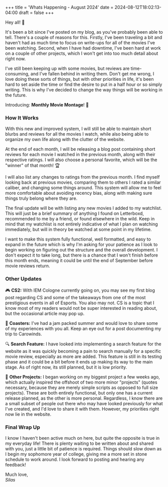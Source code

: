 +++
title = 'Whats Happening - August 2024'
date = 2024-08-12T18:02:13-04:00
draft = false
+++

Hey all! 👋

It's been a bit since I've posted on my blog, as you've probably been able to tell. There's a couple of reasons for this. Firstly, I've been traveling a bit and haven't had as much time to focus on write-ups for all of the movies I've been watching. Second, when I have had downtime, I've been hard at work on a couple of other projects, which I won't get into too much detail about right now.

I've still been keeping up with some movies, but reviews are time-consuming, and I've fallen behind in writing them. Don't get me wrong, I love doing these sorts of things, but with other priorities in life, it's been hard to set aside the time or find the desire to put in a half hour or so simply writing. This is why I've decided to change the way things will be working in the future.

Introducing: **Monthly Movie Montage**! 🎉

### How It Works

With this new and improved system, I will still be able to maintain short blurbs and reviews for all the movies I watch, while also being able to organize my own life along with the clutter of the website.

At the end of each month, I will be releasing a blog post containing short reviews for each movie I watched in the previous month, along with their respective ratings. I will also choose a personal favorite, which will be the "winner" of that month! 🏆

I will also list any changes to ratings from the previous month. I find myself looking back at previous movies, comparing them to others I rated a similar caliber, and changing some things around. This system will allow me to feel more comfortable about avoiding recency bias, along with making sure things truly belong where they are.

The final update will be with listing any new movies I added to my watchlist. This will just be a brief summary of anything I found on Letterboxd, recommended to me by a friend, or found elsewhere in the wild. Keep in mind that my watchlist is not entirely indicative of what I plan on watching immediately, but will in theory be watched at some point in my lifetime.

I want to make this system fully functional, well formatted, and easy to expand in the future which is why I'm asking for your patience as I look to begin working on figuring out the structure and the overall development. I don't expect it to take long, but there is a chance that I won't finish before this month ends, meaning it could be until the end of September before movie reviews return.

### Other Updates

🎮 **CS2:** With IEM Cologne currently going on, you may see my first blog post regarding CS and some of the takeaways from one of the most prestigious events in all of Esports. You also may not. CS is a topic that I know most of my readers would not be super interested in reading about, but the occasional article may pop up.

🎢 **Coasters:** I've had a jam packed summer and would love to share some of my experiences with you all. Keep an eye out for a post documenting my trip to Carowinds.

🔍 **Search Feature:** I have looked into implementing a search feature for the website as it was quickly becoming a pain to search manually for a specific movie review, especially as more are added. This feature is still in its testing phase and it could be a bit before it ends up making its way to the main stage. As of right now, its still planned, but it is low priority.

📝 **Other Projects:** I began working on my biggest project a few weeks ago, which actually inspired the offshoot of two more minor "projects" (quotes necessary, because they are merely simple scripts as opposed to full size projects). These are both entirely functional, but only one has a current release planned, as the other is more personal. Regardless, I know there are a small subset of people out there who may have looked previously for what I've created, and I'd love to share it with them. However, my priorities right now lie in the website.

### Final Wrap Up

I know I haven't been active much on here, but quite the opposite is true in my everyday life! There is plenty waiting to be written about and shared with you, just a little bit of patience is required. Things should slow down as I begin my sophomore year of college, giving me a more set in stone schedule to work around. I look forward to posting and hearing any feedback!

Much love, <br>
_Silas_
